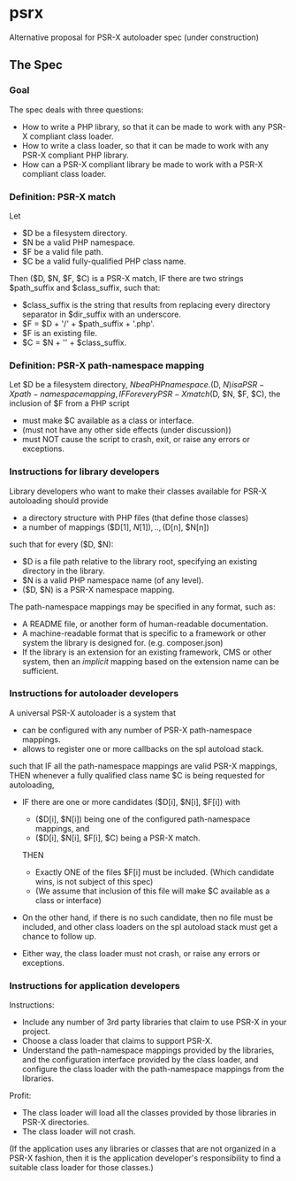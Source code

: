 psrx
====

Alternative proposal for PSR-X autoloader spec (under construction)



## The Spec

### Goal

The spec deals with three questions:
- How to write a PHP library, so that it can be made to work with any PSR-X compliant class loader.
- How to write a class loader, so that it can be made to work with any PSR-X compliant PHP library.
- How can a PSR-X compliant library be made to work with a PSR-X compliant class loader.


### Definition: PSR-X match

Let
- $D be a filesystem directory.
- $N be a valid PHP namespace.
- $F be a valid file path.
- $C be a valid fully-qualified PHP class name.

Then ($D, $N, $F, $C) is a PSR-X match, IF there are two strings $path_suffix and $class_suffix, such that:
- $class_suffix is the string that results from replacing every directory separator in $dir_suffix with an underscore.
- $F = $D + '/' + $path_suffix + '.php'.
- $F is an existing file.
- $C = $N + '\' + $class_suffix.


### Definition: PSR-X path-namespace mapping

Let $D be a filesystem directory, $N be a PHP namespace.  
($D, $N) is a PSR-X path-namespace mapping, IF  
For every PSR-X match ($D, $N, $F, $C), the inclusion of $F from a PHP script
- must make $C available as a class or interface.
- (must not have any other side effects (under discussion))
- must NOT cause the script to crash, exit, or raise any errors or exceptions.


### Instructions for library developers

Library developers who want to make their classes available for PSR-X autoloading should provide
- a directory structure with PHP files (that define those classes)
- a number of mappings ($D[1], $N[1]), .., ($D[n], $N[n])

such that for every ($D, $N):
- $D is a file path relative to the library root, specifying an existing directory in the library.
- $N is a valid PHP namespace name (of any level).
- ($D, $N) is a PSR-X namespace mapping.

The path-namespace mappings may be specified in any format, such as:
- A README file, or another form of human-readable documentation.
- A machine-readable format that is specific to a framework or other system the library is designed for. (e.g. composer.json)
- If the library is an extension for an existing framework, CMS or other system, then an _implicit_ mapping based on the extension name can be sufficient.


### Instructions for autoloader developers

A universal PSR-X autoloader is a system that
- can be configured with any number of PSR-X path-namespace mappings.
- allows to register one or more callbacks on the spl autoload stack.

such that IF all the path-namespace mappings are valid PSR-X mappings, THEN whenever a fully qualified class name $C is being requested for autoloading,  
- IF there are one or more candidates ($D[i], $N[i], $F[i]) with
    - ($D[i], $N[i]) being one of the configured path-namespace mappings, and
    - ($D[i], $N[i], $F[i], $C) being a PSR-X match.

  THEN
    - Exactly ONE of the files $F[i] must be included.
      (Which candidate wins, is not subject of this spec)
    - (We assume that inclusion of this file will make $C available as a class or interface)
- On the other hand, if there is no such candidate, then no file must be included, and other class loaders on the spl autoload stack must get a chance to follow up.
- Either way, the class loader must not crash, or raise any errors or exceptions.


### Instructions for application developers

Instructions:
- Include any number of 3rd party libraries that claim to use PSR-X in your project.
- Choose a class loader that claims to support PSR-X.
- Understand the path-namespace mappings provided by the libraries, and the configuration interface provided by the class loader, and configure the class loader with the path-namespace mappings from the libraries.

Profit:
- The class loader will load all the classes provided by those libraries in PSR-X directories.
- The class loader will not crash.

(If the application uses any libraries or classes that are not organized in a PSR-X fashion, then it is the application developer's responsibility to find a suitable class loader for those classes.)
